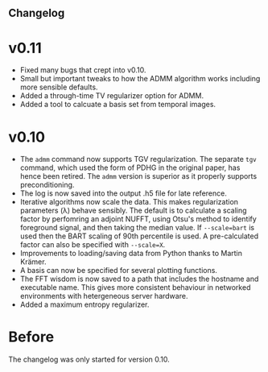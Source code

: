 ## Changelog

# v0.11

- Fixed many bugs that crept into v0.10.
- Small but important tweaks to how the ADMM algorithm works including more sensible defaults.
- Added a through-time TV regularizer option for ADMM.
- Added a tool to calcuate a basis set from temporal images.

# v0.10

- The `admm` command now supports TGV regularization. The separate `tgv` command, which used the form of PDHG in the original paper, has hence been retired. The `admm` version is superior as it properly supports preconditioning.
- The log is now saved into the output .h5 file for late reference.
- Iterative algorithms now scale the data. This makes regularization parameters (λ) behave sensibly. The default is to calculate a scaling factor by perfomring an adjoint NUFFT, using Otsu's method to identify foreground signal, and then taking the median value. If `--scale=bart` is used then the BART scaling of 90th percentile is used. A pre-calculated factor can also be specified with `--scale=X`.
- Improvements to loading/saving data from Python thanks to Martin Krämer.
- A basis can now be specified for several plotting functions.
- The FFT wisdom is now saved to a path that includes the hostname and executable name. This gives more consistent behaviour in networked environments with hetergeneous server hardware.
- Added a maximum entropy regularizer.

# Before

The changelog was only started for version 0.10.
